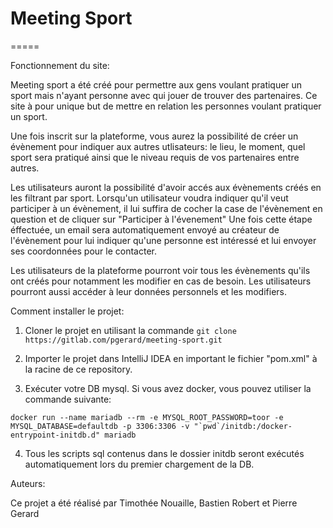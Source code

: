 # Meeting Sport
=====

Fonctionnement du site: 

Meeting sport a été créé pour permettre aux gens voulant pratiquer un sport mais n'ayant personne avec qui jouer de trouver des partenaires.
Ce site à pour unique but de mettre en relation les personnes voulant pratiquer un sport.

Une fois inscrit sur la plateforme, vous aurez la possibilité de créer un évènement pour indiquer aux autres utlisateurs:
le lieu, le moment, quel sport sera pratiqué ainsi que le niveau requis de vos partenaires entre autres.

Les utilisateurs auront la possibilité d'avoir accés aux évènements créés en les filtrant par sport.
Lorsqu'un utilisateur voudra indiquer qu'il veut participer à un évènement, il lui suffira de cocher la case de l'évènement en question et de cliquer sur "Participer à l'évenement"
Une fois cette étape éffectuée, un email sera automatiquement envoyé au créateur de l'évènement pour lui indiquer qu'une personne est intéressé et lui envoyer ses coordonnées pour le contacter.

Les utilisateurs de la plateforme pourront voir tous les évènements qu'ils ont créés pour notamment les modifier en cas de besoin.
Les utilisateurs pourront aussi accéder à leur données personnels et les modifiers.

Comment installer le projet: 

1. Cloner le projet en utilisant la commande `git clone https://gitlab.com/pgerard/meeting-sport.git`

2. Importer le projet dans IntelliJ IDEA en important le fichier "pom.xml" à la racine de ce repository.

3. Exécuter votre DB mysql. Si vous avez docker, vous pouvez utiliser la commande suivante:
```
docker run --name mariadb --rm -e MYSQL_ROOT_PASSWORD=toor -e MYSQL_DATABASE=defaultdb -p 3306:3306 -v "`pwd`/initdb:/docker-entrypoint-initdb.d" mariadb
```
4. Tous les scripts sql contenus dans le dossier initdb seront exécutés automatiquement lors du premier chargement de la DB.

Auteurs:

Ce projet a été réalisé par Timothée Nouaille, Bastien Robert et Pierre Gerard



